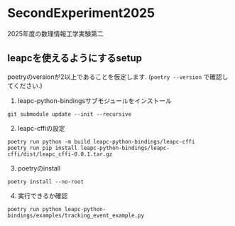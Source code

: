 # SecondExperiment2025
2025年度の数理情報工学実験第二  

## leapcを使えるようにするsetup
poetryのversionが2以上であることを仮定します. (`poetry --version` で確認してください.)

1. leapc-python-bindingsサブモジュールをインストール
```
git submodule update --init --recursive
```

2. leapc-cffiの設定
```
poetry run python -m build leapc-python-bindings/leapc-cffi
poetry run pip install leapc-python-bindings/leapc-cffi/dist/leapc_cffi-0.0.1.tar.gz
```

3. poetryのinstall
```
poetry install --no-root
```

4. 実行できるか確認
```
poetry run python leapc-python-bindings/examples/tracking_event_example.py
```
